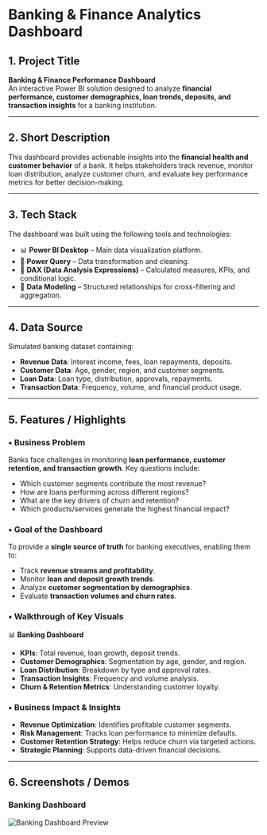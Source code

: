 # Banking & Finance Analytics Dashboard  

## 1. Project Title 
**Banking & Finance Performance Dashboard**  
An interactive Power BI solution designed to analyze **financial performance, customer demographics, loan trends, deposits, and transaction insights** for a banking institution.  

---

## 2. Short Description
This dashboard provides actionable insights into the **financial health and customer behavior** of a bank. It helps stakeholders track revenue, monitor loan distribution, analyze customer churn, and evaluate key performance metrics for better decision-making.  

---

## 3. Tech Stack  
The dashboard was built using the following tools and technologies:  
- 📊 **Power BI Desktop** – Main data visualization platform.  
- 📂 **Power Query** – Data transformation and cleaning.  
- 🧠 **DAX (Data Analysis Expressions)** – Calculated measures, KPIs, and conditional logic.  
- 📝 **Data Modeling** – Structured relationships for cross-filtering and aggregation.  

---

## 4. Data Source  
Simulated banking dataset containing:  
- **Revenue Data**: Interest income, fees, loan repayments, deposits.  
- **Customer Data**: Age, gender, region, and customer segments.  
- **Loan Data**: Loan type, distribution, approvals, repayments.  
- **Transaction Data**: Frequency, volume, and financial product usage.  

---

## 5. Features / Highlights  

### • Business Problem  
Banks face challenges in monitoring **loan performance, customer retention, and transaction growth**. Key questions include:  
- Which customer segments contribute the most revenue?  
- How are loans performing across different regions?  
- What are the key drivers of churn and retention?  
- Which products/services generate the highest financial impact?  

### • Goal of the Dashboard  
To provide a **single source of truth** for banking executives, enabling them to:  
- Track **revenue streams and profitability**.  
- Monitor **loan and deposit growth trends**.  
- Analyze **customer segmentation by demographics**.  
- Evaluate **transaction volumes and churn rates**.  

### • Walkthrough of Key Visuals  
📊 **Banking Dashboard**  
- **KPIs**: Total revenue, loan growth, deposit trends.  
- **Customer Demographics**: Segmentation by age, gender, and region.  
- **Loan Distribution**: Breakdown by type and approval rates.  
- **Transaction Insights**: Frequency and volume analysis.  
- **Churn & Retention Metrics**: Understanding customer loyalty.  

### • Business Impact & Insights  
- **Revenue Optimization**: Identifies profitable customer segments.  
- **Risk Management**: Tracks loan performance to minimize defaults.  
- **Customer Retention Strategy**: Helps reduce churn via targeted actions.  
- **Strategic Planning**: Supports data-driven financial decisions.  

---

## 6. Screenshots / Demos  
### Banking Dashboard  
![Banking Dashboard Preview](BankingDashboard_Snapshot.png)  

